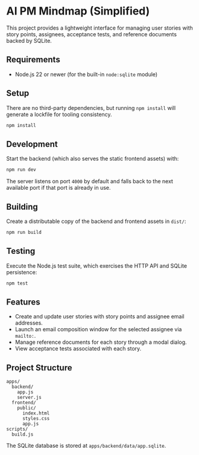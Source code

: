 # AI PM Mindmap (Simplified)

This project provides a lightweight interface for managing user stories with story points, assignees, acceptance tests, and reference documents backed by SQLite.

## Requirements

- Node.js 22 or newer (for the built-in `node:sqlite` module)

## Setup

There are no third-party dependencies, but running `npm install` will generate a lockfile for tooling consistency.

```bash
npm install
```

## Development

Start the backend (which also serves the static frontend assets) with:

```bash
npm run dev
```

The server listens on port `4000` by default and falls back to the next available port if that port is already in use.

## Building

Create a distributable copy of the backend and frontend assets in `dist/`:

```bash
npm run build
```

## Testing

Execute the Node.js test suite, which exercises the HTTP API and SQLite persistence:

```bash
npm test
```

## Features

- Create and update user stories with story points and assignee email addresses.
- Launch an email composition window for the selected assignee via `mailto:`.
- Manage reference documents for each story through a modal dialog.
- View acceptance tests associated with each story.

## Project Structure

```
apps/
  backend/
    app.js
    server.js
  frontend/
    public/
      index.html
      styles.css
      app.js
scripts/
  build.js
```

The SQLite database is stored at `apps/backend/data/app.sqlite`.
